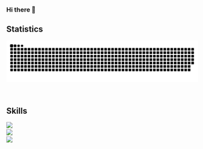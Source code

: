 ### Hi there 👋

<h2>Statistics</h2>
<!--<p align="center"><img align="center" height="165px" src="https://github-readme-stats.vercel.app/api?username=mashb1t&count_private=true&show_icons=true&theme=tokyonight" /><img align="center" height="165px" src="https://github-readme-stats.vercel.app/api/top-langs/?username=mashb1t&layout=compact&theme=aura&langs_count=9" />
</p>-->
<p align="center">
  <picture>
    <source media="(prefers-color-scheme: dark)" srcset="https://raw.githubusercontent.com/magorbalassy/magorbalassy/snake/github-contribution-grid-snake-dark.svg" />
    <source media="(prefers-color-scheme: light)" srcset="https://raw.githubusercontent.com/magorbalassy/magorbalassy/snake/github-contribution-grid-snake-light.svg" />
    <img alt="github-snake" src="https://raw.githubusercontent.com/magorbalassy/magorbalassy/snake/github-contribution-grid-snake-dark.svg" />
  </picture>
</p>

<br>

<h2 align="left">Skills</h2>

<img src="https://skillicons.dev/icons?i=linux,terraform,ansible,docker,elasticsearch,kafka,prometheus" /><br>
<img src="https://skillicons.dev/icons?i=py,flask,regex,nginx,html,css,js,nodejs,ts,angular,materialui" /><br>
<img src="https://skillicons.dev/icons?i=git,github,githubactions,gitlab,postman,vim,vscode,md" /><br>
<br>
<!--
**magorbalassy/magorbalassy** is a ✨ _special_ ✨ repository because its `README.md` (this file) appears on your GitHub profile.

Here are some ideas to get you started:

- 🔭 I’m currently working on ...
- 🌱 I’m currently learning ...
- 👯 I’m looking to collaborate on ...
- 🤔 I’m looking for help with ...
- 💬 Ask me about ...
- 📫 How to reach me: ...
- 😄 Pronouns: ...
- ⚡ Fun fact: ...
-->
